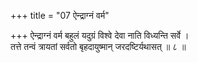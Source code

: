 +++
title = "07 ऐन्द्राग्नं वर्म"

+++
ऐन्द्राग्नं वर्म बहुलं यदुग्रं विश्वे देवा नाति विध्यन्ति सर्वे ।  
तत्ते तन्वं त्रायतां सर्वतो बृहदायुष्मान् जरदष्टिर्यथासत् ॥ ८ ॥